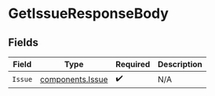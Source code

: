 # GetIssueResponseBody


## Fields

| Field                                                | Type                                                 | Required                                             | Description                                          |
| ---------------------------------------------------- | ---------------------------------------------------- | ---------------------------------------------------- | ---------------------------------------------------- |
| `Issue`                                              | [components.Issue](../../models/components/issue.md) | :heavy_check_mark:                                   | N/A                                                  |